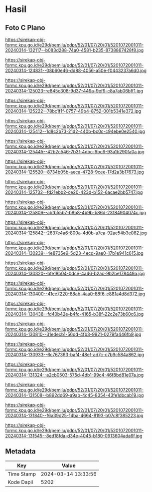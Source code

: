 # Hasil

## Foto C Plano

https://sirekap-obj-formc.kpu.go.id/e29d/pemilu/pdpr/52/01/07/20/01/5201072001011-20240314-132117--b083d288-74a0-4581-b235-8738867428f8.jpg

https://sirekap-obj-formc.kpu.go.id/e29d/pemilu/pdpr/52/01/07/20/01/5201072001011-20240314-124831--08b60e46-dd88-4056-a50e-f0443237a6d0.jpg

https://sirekap-obj-formc.kpu.go.id/e29d/pemilu/pdpr/52/01/07/20/01/5201072001011-20240314-125023--e845c308-9d37-449a-9ef9-c8a7ab06bff1.jpg

https://sirekap-obj-formc.kpu.go.id/e29d/pemilu/pdpr/52/01/07/20/01/5201072001011-20240314-125222--78bc1f1f-0757-49b4-8752-001b5341e372.jpg

https://sirekap-obj-formc.kpu.go.id/e29d/pemilu/pdpr/52/01/07/20/01/5201072001011-20240314-125412--1d8c2b73-21d2-440b-bc0c-c94ebe0e2540.jpg

https://sirekap-obj-formc.kpu.go.id/e29d/pemilu/pdpr/52/01/07/20/01/5201072001011-20240314-125445--42b2c546-7b3f-4dbc-9bc6-93a1b290fa0a.jpg

https://sirekap-obj-formc.kpu.go.id/e29d/pemilu/pdpr/52/01/07/20/01/5201072001011-20240314-125520--8734b05b-aeca-4728-9cee-17d2a3b17673.jpg

https://sirekap-obj-formc.kpu.go.id/e29d/pemilu/pdpr/52/01/07/20/01/5201072001011-20240314-125732--fd21ebb2-ce20-423d-b152-6acae2bb5747.jpg

https://sirekap-obj-formc.kpu.go.id/e29d/pemilu/pdpr/52/01/07/20/01/5201072001011-20240314-125806--abfb55b7-b8b8-4b9b-b86d-23184904074c.jpg

https://sirekap-obj-formc.kpu.go.id/e29d/pemilu/pdpr/52/01/07/20/01/5201072001011-20240314-125842--2637e4a6-800a-4d0b-a7ea-92ae54b3e082.jpg

https://sirekap-obj-formc.kpu.go.id/e29d/pemilu/pdpr/52/01/07/20/01/5201072001011-20240314-130239--4e8735e9-5d23-4ecd-9ae0-17b1e941c615.jpg

https://sirekap-obj-formc.kpu.go.id/e29d/pemilu/pdpr/52/01/07/20/01/5201072001011-20240314-130320--bfe18b04-0dce-4a46-b2ac-9b2be178449a.jpg

https://sirekap-obj-formc.kpu.go.id/e29d/pemilu/pdpr/52/01/07/20/01/5201072001011-20240314-130400--41ee7220-88ab-4aa0-88f6-c881a4d8d372.jpg

https://sirekap-obj-formc.kpu.go.id/e29d/pemilu/pdpr/52/01/07/20/01/5201072001011-20240314-130438--fd40b42e-b4fc-4165-b38f-22c2e73b60c6.jpg

https://sirekap-obj-formc.kpu.go.id/e29d/pemilu/pdpr/52/01/07/20/01/5201072001011-20240314-130810--31edecb1-56dd-4fb3-9921-0279fa446fb9.jpg

https://sirekap-obj-formc.kpu.go.id/e29d/pemilu/pdpr/52/01/07/20/01/5201072001011-20240314-130933--6c767363-baf4-48ef-ad7c-c7b9c584a862.jpg

https://sirekap-obj-formc.kpu.go.id/e29d/pemilu/pdpr/52/01/07/20/01/5201072001011-20240314-131324--a2cb0503-575d-4db1-99c4-46f8bd81e07a.jpg

https://sirekap-obj-formc.kpu.go.id/e29d/pemilu/pdpr/52/01/07/20/01/5201072001011-20240314-131508--b892dd69-a9ab-4c45-8354-43fe1dbcab19.jpg

https://sirekap-obj-formc.kpu.go.id/e29d/pemilu/pdpr/52/01/07/20/01/5201072001011-20240314-131840--f6a39d25-14ba-4664-8193-b07c8f385223.jpg

https://sirekap-obj-formc.kpu.go.id/e29d/pemilu/pdpr/52/01/07/20/01/5201072001011-20240314-131545--8ed18fda-d34e-4045-b180-0913604ada6f.jpg


## Metadata

| Key        | Value               |
| ---------- | ------------------- |
| Time Stamp | 2024-03-14 13:33:56 |
| Kode Dapil | 5202                |



